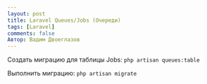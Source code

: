 ```yaml
---
layout: post
title: Laravel Queues/Jobs (Очереди)
tags: [Laravel]
comments: false
Автор: Вадим Двоеглазов
---
```


Создать миграцию для таблицы Jobs: `php artisan queues:table`

Выполнить миграцию: `php artisan migrate`
